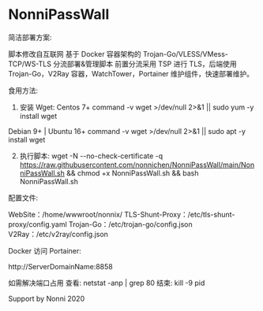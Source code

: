 # NonniPassWall
 
简洁部署方案:

脚本修改自互联网
基于 Docker 容器架构的 Trojan-Go/VLESS/VMess-TCP/WS-TLS 分流部署&管理脚本
前置分流采用 TSP 进行 TLS，后端使用 Trojan-Go，V2Ray 容器，WatchTower，Portainer 维护组件，快速部署维护。


食用方法:

1. 安装 Wget:
Centos 7+
command -v wget >/dev/null 2>&1 || sudo yum -y install wget

Debian 9+ | Ubuntu 16+
command -v wget >/dev/null 2>&1 || sudo apt -y install wget

2. 执行脚本:
wget -N --no-check-certificate -q  https://raw.githubusercontent.com/nonnichen/NonniPassWall/main/NonniPassWall.sh && chmod +x NonniPassWall.sh && bash NonniPassWall.sh


配置文件:

WebSite：/home/wwwroot/nonnix/
TLS-Shunt-Proxy：/etc/tls-shunt-proxy/config.yaml
Trojan-Go：/etc/trojan-go/config.json
V2Ray：/etc/v2ray/config.json


Docker 访问 Portainer:

http://ServerDomainName:8858

如需解决端口占用
查看: netstat -anp | grep 80
结束: kill -9 pid


Support by Nonni
2020